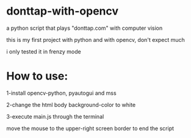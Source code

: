 # donttap-with-opencv
a python script that plays "donttap.com" with computer vision

this is my first project with python and with opencv, don't expect much

i only tested it in frenzy mode
# How to use:
1-install opencv-python, pyautogui and mss

2-change the html body background-color to white

3-execute main.js through the terminal

move the mouse to the upper-right screen border to end the script
